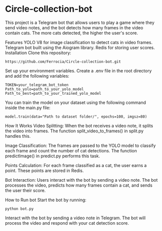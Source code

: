 # Circle-collection-bot
This project is a Telegram bot that allows users to play a game where they send video notes, and the bot detects how many frames in the video contain cats. The more cats detected, the higher the user's score.

Features
YOLO V8 for image classification to detect cats in video frames.
Telegram bot built using the Aiogram library.
Redis for storing user scores.
Installation
Clone this repository:

`https://github.com/Ferrocia/Circle-collection-bot.git`

Set up your environment variables. Create a .env file in the root directory and add the following variables:
```
TOKEN=your_telegram_bot_token
Path_to_yolo=path_to_your_yolo_model
Path_to_best=path_to_your_trained_yolo_model
```
You can train the model on your dataset using the following command inside the main.py file:

`model.train(data="Path to dataset folder/", epochs=100, imgsz=80)`

How It Works
Video Splitting: When the bot receives a video note, it splits the video into frames. The function split_video_to_frames() in split.py handles this.

Image Classification: The frames are passed to the YOLO model to classify each frame and count the number of cat detections. The function predictImage() in predict.py performs this task.

Points Calculation: For each frame classified as a cat, the user earns a point. These points are stored in Redis.

Bot Interaction: Users interact with the bot by sending a video note. The bot processes the video, predicts how many frames contain a cat, and sends the user their score.


How to Run bot
Start the bot by running:

`python bot.py`

Interact with the bot by sending a video note in Telegram. The bot will process the video and respond with your cat detection score.



